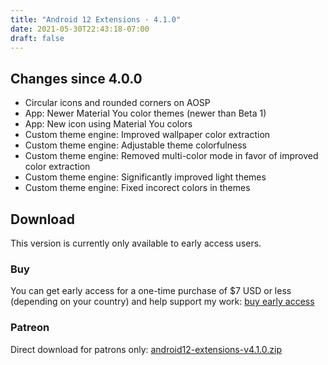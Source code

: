 ```yaml
---
title: "Android 12 Extensions · 4.1.0"
date: 2021-05-30T22:43:18-07:00
draft: false
---
```


## Changes since 4.0.0

- Circular icons and rounded corners on AOSP
- App: Newer Material You color themes (newer than Beta 1)
- App: New icon using Material You colors
- Custom theme engine: Improved wallpaper color extraction
- Custom theme engine: Adjustable theme colorfulness
- Custom theme engine: Removed multi-color mode in favor of improved color extraction
- Custom theme engine: Significantly improved light themes
- Custom theme engine: Fixed incorect colors in themes

## Download

This version is currently only available to early access users.

### Buy

You can get early access for a one-time purchase of $7 USD or less (depending on your country) and help support my work: [buy early access](https://patreon.kdrag0n.dev/buy/exclusive/android12-extensions-v4.1.0.zip)

### Patreon

Direct download for patrons only: [android12-extensions-v4.1.0.zip](https://patreon.kdrag0n.dev/exclusive/android12-extensions-v4.1.0.zip)
